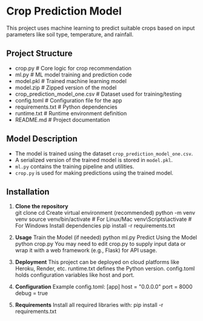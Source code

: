 # Crop Prediction Model
This project uses machine learning to predict suitable crops based on input parameters like soil type, temperature, and rainfall.

## Project Structure
- crop.py # Core logic for crop recommendation
- ml.py # ML model training and prediction code
- model.pkl # Trained machine learning model
- model.zip # Zipped version of the model
- crop_prediction_model_one.csv # Dataset used for training/testing
- config.toml # Configuration file for the app
- requirements.txt # Python dependencies
- runtime.txt # Runtime environment definition
- README.md # Project documentation

## Model Description
- The model is trained using the dataset `crop_prediction_model_one.csv`.
- A serialized version of the trained model is stored in `model.pkl`.
- `ml.py` contains the training pipeline and utilities.
- `crop.py` is used for making predictions using the trained model.

## Installation
1. **Clone the repository**  
     git clone <your-repo-url>
     cd <project-directory>
     Create virtual environment (recommended)
     python -m venv venv
     source venv/bin/activate   # For Linux/Mac
     venv\Scripts\activate      # For Windows
     Install dependencies
     pip install -r requirements.txt

 2. **Usage**
     Train the Model (if needed)
     python ml.py
     Predict Using the Model
     python crop.py
     You may need to edit crop.py to supply input data or wrap it with a web framework (e.g., Flask) for API usage.

 3. **Deployment**
     This project can be deployed on cloud platforms like Heroku, Render, etc.
     runtime.txt defines the Python version.
     config.toml holds configuration variables like host and port.

 4. **Configuration**
     Example config.toml:
     [app]
     host = "0.0.0.0"
     port = 8000
     debug = true

5. **Requirements**
     Install all required libraries with:
     pip install -r requirements.txt
